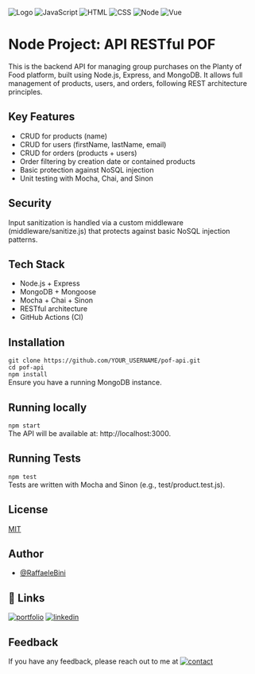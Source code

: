 ![Logo](https://www.raffaelebini.com/assets/img/LogoRBScuroPiccolo.png)
![JavaScript](https://img.shields.io/badge/javascript-yellow?logo=javascript)
![HTML](https://img.shields.io/badge/html-blue?logo=html5)
![CSS](https://img.shields.io/badge/css-blue?logo=css3)
![Node](https://img.shields.io/badge/node-red?logo=npm)
![Vue](https://img.shields.io/badge/vue-green?logo=vue)

# Node Project: API RESTful POF
This is the backend API for managing group purchases on the Planty of Food platform, built using Node.js, Express, and MongoDB.
It allows full management of products, users, and orders, following REST architecture principles.

## Key Features
* CRUD for products (name)
* CRUD for users (firstName, lastName, email)
* CRUD for orders (products + users)
* Order filtering by creation date or contained products
* Basic protection against NoSQL injection
* Unit testing with Mocha, Chai, and Sinon

## Security
Input sanitization is handled via a custom middleware (middleware/sanitize.js) that protects against basic NoSQL injection patterns.

## Tech Stack
+ Node.js + Express
+ MongoDB + Mongoose
+ Mocha + Chai + Sinon
+ RESTful architecture
+ GitHub Actions (CI)

## Installation
`git clone https://github.com/YOUR_USERNAME/pof-api.git`</br>
`cd pof-api`</br>
`npm install`</br>
Ensure you have a running MongoDB instance.

## Running locally
`npm start`</br>
The API will be available at: http://localhost:3000.

## Running Tests
`npm test`</br>
Tests are written with Mocha and Sinon (e.g., test/product.test.js).

## License
[MIT](https://choosealicense.com/licenses/mit/)

## Author
- [@RaffaeleBini](https://www.github.com/RaffaeleBini)

## 🔗 Links
[![portfolio](https://img.shields.io/badge/my_homepage-000?style=for-the-badge&logo=ko-fi&logoColor=yellow)](https://www.raffaelebini.com/)
[![linkedin](https://img.shields.io/badge/linkedin-0A66C2?style=for-the-badge&logo=linkedin&logoColor=white)](https://https://www.linkedin.com/in/raffaelebini/)

## Feedback

If you have any feedback, please reach out to me at [![contact](https://img.shields.io/badge/my_homepage-000?style=for-the-badge&logo=ko-fi&logoColor=yellow)](https://www.raffaelebini.com/#6)
